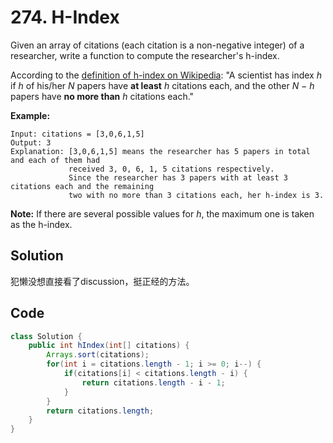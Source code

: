 # 274. H-Index

Given an array of citations (each citation is a non-negative integer) of a researcher, write a function to compute the researcher's h-index.

According to the [definition of h-index on Wikipedia](https://en.wikipedia.org/wiki/H-index): "A scientist has index *h* if *h* of his/her *N* papers have **at least** *h* citations each, and the other *N − h* papers have **no more than** *h* citations each."

**Example:**

```
Input: citations = [3,0,6,1,5]
Output: 3 
Explanation: [3,0,6,1,5] means the researcher has 5 papers in total and each of them had 
             received 3, 0, 6, 1, 5 citations respectively. 
             Since the researcher has 3 papers with at least 3 citations each and the remaining 
             two with no more than 3 citations each, her h-index is 3.
```

**Note:** If there are several possible values for *h*, the maximum one is taken as the h-index.



## Solution

犯懒没想直接看了discussion，挺正经的方法。



## Code

```java
class Solution {
    public int hIndex(int[] citations) {
        Arrays.sort(citations);
        for(int i = citations.length - 1; i >= 0; i--) {
            if(citations[i] < citations.length - i) {
                return citations.length - i - 1;
            }
        }
        return citations.length;
    }
}
```

